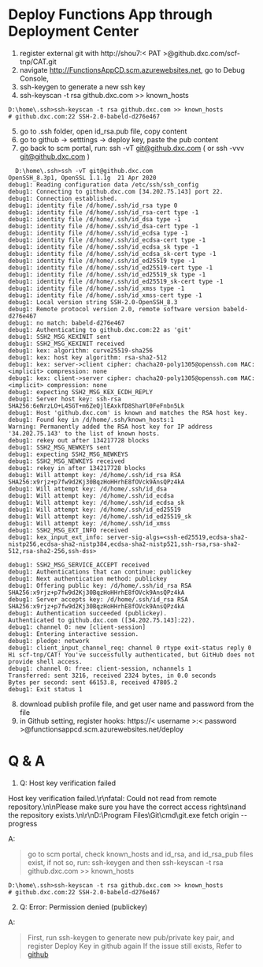 

# Deploy Functions App through Deployment Center

1. register external git with http://shou7:< PAT >@github.dxc.com/scf-tnp/CAT.git
2. navigate http://FunctionsAppCD.scm.azurewebsites.net, go to Debug Console, 
3. ssh-keygen to generate a new ssh key
4. ssh-keyscan -t rsa github.dxc.com >> known_hosts
```
D:\home\.ssh>ssh-keyscan -t rsa github.dxc.com >> known_hosts
# github.dxc.com:22 SSH-2.0-babeld-d276e467
```
5. go to .ssh folder, open id_rsa.pub file, copy content
6. go to github -> setttings -> deploy key, paste the pub content
7. go back to scm portal, run: ssh -vT git@github.dxc.com  ( or ssh -vvv git@github.dxc.com )
```
  D:\home\.ssh>ssh -vT git@github.dxc.com
OpenSSH_8.3p1, OpenSSL 1.1.1g  21 Apr 2020
debug1: Reading configuration data /etc/ssh/ssh_config
debug1: Connecting to github.dxc.com [34.202.75.143] port 22.
debug1: Connection established.
debug1: identity file /d/home/.ssh/id_rsa type 0
debug1: identity file /d/home/.ssh/id_rsa-cert type -1
debug1: identity file /d/home/.ssh/id_dsa type -1
debug1: identity file /d/home/.ssh/id_dsa-cert type -1
debug1: identity file /d/home/.ssh/id_ecdsa type -1
debug1: identity file /d/home/.ssh/id_ecdsa-cert type -1
debug1: identity file /d/home/.ssh/id_ecdsa_sk type -1
debug1: identity file /d/home/.ssh/id_ecdsa_sk-cert type -1
debug1: identity file /d/home/.ssh/id_ed25519 type -1
debug1: identity file /d/home/.ssh/id_ed25519-cert type -1
debug1: identity file /d/home/.ssh/id_ed25519_sk type -1
debug1: identity file /d/home/.ssh/id_ed25519_sk-cert type -1
debug1: identity file /d/home/.ssh/id_xmss type -1
debug1: identity file /d/home/.ssh/id_xmss-cert type -1
debug1: Local version string SSH-2.0-OpenSSH_8.3
debug1: Remote protocol version 2.0, remote software version babeld-d276e467
debug1: no match: babeld-d276e467
debug1: Authenticating to github.dxc.com:22 as 'git'
debug1: SSH2_MSG_KEXINIT sent
debug1: SSH2_MSG_KEXINIT received
debug1: kex: algorithm: curve25519-sha256
debug1: kex: host key algorithm: rsa-sha2-512
debug1: kex: server->client cipher: chacha20-poly1305@openssh.com MAC: <implicit> compression: none
debug1: kex: client->server cipher: chacha20-poly1305@openssh.com MAC: <implicit> compression: none
debug1: expecting SSH2_MSG_KEX_ECDH_REPLY
debug1: Server host key: ssh-rsa SHA256:6eNrzLO+L4SGT+m6ZeQjlEAxkfD8ShaYl0FeFnbn5Lk
debug1: Host 'github.dxc.com' is known and matches the RSA host key.
debug1: Found key in /d/home/.ssh/known_hosts:1
Warning: Permanently added the RSA host key for IP address '34.202.75.143' to the list of known hosts.
debug1: rekey out after 134217728 blocks
debug1: SSH2_MSG_NEWKEYS sent
debug1: expecting SSH2_MSG_NEWKEYS
debug1: SSH2_MSG_NEWKEYS received
debug1: rekey in after 134217728 blocks
debug1: Will attempt key: /d/home/.ssh/id_rsa RSA SHA256:x9rjz+p7fw9d2Kj30BqzHoHHrhE8fOVck9AnsQPz4kA
debug1: Will attempt key: /d/home/.ssh/id_dsa 
debug1: Will attempt key: /d/home/.ssh/id_ecdsa 
debug1: Will attempt key: /d/home/.ssh/id_ecdsa_sk 
debug1: Will attempt key: /d/home/.ssh/id_ed25519 
debug1: Will attempt key: /d/home/.ssh/id_ed25519_sk 
debug1: Will attempt key: /d/home/.ssh/id_xmss 
debug1: SSH2_MSG_EXT_INFO received
debug1: kex_input_ext_info: server-sig-algs=<ssh-ed25519,ecdsa-sha2-nistp256,ecdsa-sha2-nistp384,ecdsa-sha2-nistp521,ssh-rsa,rsa-sha2-512,rsa-sha2-256,ssh-dss>

debug1: SSH2_MSG_SERVICE_ACCEPT received
debug1: Authentications that can continue: publickey
debug1: Next authentication method: publickey
debug1: Offering public key: /d/home/.ssh/id_rsa RSA SHA256:x9rjz+p7fw9d2Kj30BqzHoHHrhE8fOVck9AnsQPz4kA
debug1: Server accepts key: /d/home/.ssh/id_rsa RSA SHA256:x9rjz+p7fw9d2Kj30BqzHoHHrhE8fOVck9AnsQPz4kA
debug1: Authentication succeeded (publickey).
Authenticated to github.dxc.com ([34.202.75.143]:22).
debug1: channel 0: new [client-session]
debug1: Entering interactive session.
debug1: pledge: network
debug1: client_input_channel_req: channel 0 rtype exit-status reply 0
Hi scf-tnp/CAT! You've successfully authenticated, but GitHub does not provide shell access.
debug1: channel 0: free: client-session, nchannels 1
Transferred: sent 3216, received 2324 bytes, in 0.0 seconds
Bytes per second: sent 66153.8, received 47805.2
debug1: Exit status 1
```

8. download publish profile file, and get user name and password from the file
9. in Github setting, register hooks: https://< username >:< password >@functionsappcd.scm.azurewebsites.net/deploy

# Q & A

1. Q: Host key verification failed

Host key verification failed.\r\nfatal: Could not read from remote repository.\n\nPlease make sure you have the correct access rights\nand the repository exists.\n\r\nD:\Program Files\Git\cmd\git.exe fetch origin --progress

A: 

> go to scm portal, check known_hosts and id_rsa, and id_rsa_pub files exist, if not so, run:
> ssh-keygen
> and then ssh-keyscan -t rsa github.dxc.com >> known_hosts

```
D:\home\.ssh>ssh-keyscan -t rsa github.dxc.com >> known_hosts
# github.dxc.com:22 SSH-2.0-babeld-d276e467
```

2. Q: Error: Permission denied (publickey)

A: 
> First, run ssh-keygen to generate new pub/private key pair, and register Deploy Key in github again
> If the issue still exists, Refer to [github](https://docs.github.com/en/free-pro-team@latest/github/authenticating-to-github/error-permission-denied-publickey#)


